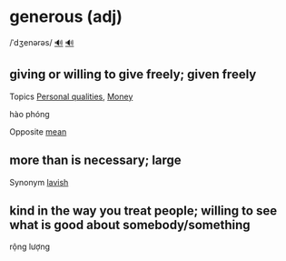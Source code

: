 # generous (adj)

/ˈdʒenərəs/ [🔊](https://www.oxfordlearnersdictionaries.com/media/english/uk_pron/g/gen/gener/generous__gb_1.mp3) [🔊](https://www.oxfordlearnersdictionaries.com/media/english/us_pron/g/gen/gener/generous__us_1.mp3)

## giving or willing to give freely; given freely

Topics [Personal qualities](../topics/personal-qualities.md#personal-qualities), [Money](../topics/money.md#money)

hào phóng

Opposite [mean]()

## more than is necessary; large

Synonym [lavish]()

## kind in the way you treat people; willing to see what is good about somebody/something

rộng lượng